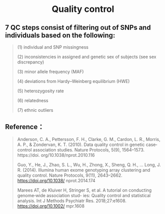 # <center>Quality control</center>

## 7 QC steps consist of filtering out of SNPs and individuals based on the following:


>  (1) individual and SNP missingness
>
> (2) inconsistencies in assigned and genetic sex of subjects (see sex discrepancy)
>
> (3) minor allele frequency (MAF)
>
> (4) deviations from Hardy–Weinberg equilibrium (HWE)
>
> (5) heterozygosity rate
>
> (6) relatedness
>
> (7) ethnic outliers
>



## Reference：

> Anderson, C. A., Pettersson, F. H., Clarke, G. M., Cardon, L. R., Morris, A. P., & Zondervan, K. T. (2010). Data quality control in genetic case‐control association studies. Nature Protocols, 5(9), 1564–1573. https://doi. org/10.1038/nprot.2010.116
>
> Guo, Y., He, J., Zhao, S. L., Wu, H., Zhong, X., Sheng, Q. H., … Long, J. R. (2014). Illumina human exome genotyping array clustering and quality control. Nature Protocols, 9(11), 2643–2662. https://doi.org/10.1038/ nprot.2014.174
>
> Marees AT, de Kluiver H, Stringer S, et al. A tutorial on conducting genome‐wide association stud- ies: Quality control and statistical analysis. Int J Methods Psychiatr Res. 2018;27:e1608. https://doi.org/10.1002/ mpr.1608
>